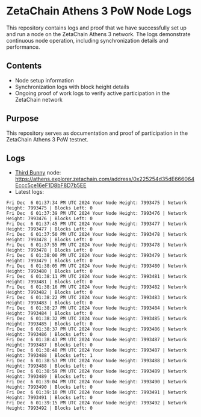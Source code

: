 # ZetaChain Athens 3 PoW Node Logs
This repository contains logs and proof that we have successfully set up and run a node on the ZetaChain Athens 3 network. The logs demonstrate continuous node operation, including synchronization details and performance.

## Contents
- Node setup information
- Synchronization logs with block height details
- Ongoing proof of work logs to verify active participation in the ZetaChain network

## Purpose
This repository serves as documentation and proof of participation in the ZetaChain Athens 3 PoW testnet.

## Logs

- [Third Bunny](https://thirdbunny.xyz/) node: https://athens.explorer.zetachain.com/address/0x225254d35dE666064Eccc5ce16eF1D8bF8D7b5EE
- Latest logs:
```
Fri Dec  6 01:37:34 PM UTC 2024 Your Node Height: 7993475 | Network Height: 7993475 | Blocks Left: 0
Fri Dec  6 01:37:39 PM UTC 2024 Your Node Height: 7993476 | Network Height: 7993476 | Blocks Left: 0
Fri Dec  6 01:37:45 PM UTC 2024 Your Node Height: 7993477 | Network Height: 7993477 | Blocks Left: 0
Fri Dec  6 01:37:50 PM UTC 2024 Your Node Height: 7993478 | Network Height: 7993478 | Blocks Left: 0
Fri Dec  6 01:37:55 PM UTC 2024 Your Node Height: 7993478 | Network Height: 7993478 | Blocks Left: 0
Fri Dec  6 01:38:00 PM UTC 2024 Your Node Height: 7993479 | Network Height: 7993479 | Blocks Left: 0
Fri Dec  6 01:38:05 PM UTC 2024 Your Node Height: 7993480 | Network Height: 7993480 | Blocks Left: 0
Fri Dec  6 01:38:11 PM UTC 2024 Your Node Height: 7993481 | Network Height: 7993481 | Blocks Left: 0
Fri Dec  6 01:38:16 PM UTC 2024 Your Node Height: 7993482 | Network Height: 7993482 | Blocks Left: 0
Fri Dec  6 01:38:22 PM UTC 2024 Your Node Height: 7993483 | Network Height: 7993483 | Blocks Left: 0
Fri Dec  6 01:38:27 PM UTC 2024 Your Node Height: 7993484 | Network Height: 7993484 | Blocks Left: 0
Fri Dec  6 01:38:32 PM UTC 2024 Your Node Height: 7993485 | Network Height: 7993485 | Blocks Left: 0
Fri Dec  6 01:38:37 PM UTC 2024 Your Node Height: 7993486 | Network Height: 7993486 | Blocks Left: 0
Fri Dec  6 01:38:43 PM UTC 2024 Your Node Height: 7993487 | Network Height: 7993487 | Blocks Left: 0
Fri Dec  6 01:38:48 PM UTC 2024 Your Node Height: 7993487 | Network Height: 7993488 | Blocks Left: 1
Fri Dec  6 01:38:53 PM UTC 2024 Your Node Height: 7993488 | Network Height: 7993488 | Blocks Left: 0
Fri Dec  6 01:38:59 PM UTC 2024 Your Node Height: 7993489 | Network Height: 7993489 | Blocks Left: 0
Fri Dec  6 01:39:04 PM UTC 2024 Your Node Height: 7993490 | Network Height: 7993490 | Blocks Left: 0
Fri Dec  6 01:39:10 PM UTC 2024 Your Node Height: 7993491 | Network Height: 7993491 | Blocks Left: 0
Fri Dec  6 01:39:15 PM UTC 2024 Your Node Height: 7993492 | Network Height: 7993492 | Blocks Left: 0
```
